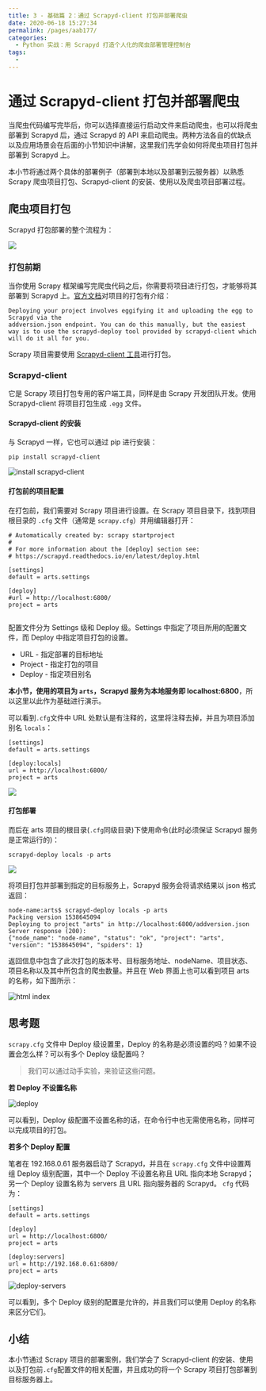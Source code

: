```yaml
---
title: 3 - 基础篇 2：通过 Scrapyd-client 打包并部署爬虫
date: 2020-06-18 15:27:34
permalink: /pages/aab177/
categories:
  - Python 实战：用 Scrapyd 打造个人化的爬虫部署管理控制台
tags:
  - 
---
```

# 通过 Scrapyd-client 打包并部署爬虫

当爬虫代码编写完毕后，你可以选择直接运行启动文件来启动爬虫，也可以将爬虫部署到 Scrapyd 后，通过 Scrapyd 的 API 来启动爬虫。两种方法各自的优缺点以及应用场景会在后面的小节知识中讲解，这里我们先学会如何将爬虫项目打包并部署到 Scrapyd 上。

本小节将通过两个具体的部署例子（部署到本地以及部署到云服务器）以熟悉 Scrapy 爬虫项目打包、Scrapyd-client 的安装、使用以及爬虫项目部署过程。

## 爬虫项目打包

Scrapyd 打包部署的整个流程为：

![](https://user-gold-cdn.xitu.io/2018/10/16/1667bf2808976988?w=507&h=763&f=png&s=29080)

### 打包前期

当你使用 Scrapy 框架编写完爬虫代码之后，你需要将项目进行打包，才能够将其部署到 Scrapyd 上。[官方文档](https://scrapyd.readthedocs.io/en/latest/deploy.html)对项目的打包有介绍：

```
Deploying your project involves eggifying it and uploading the egg to Scrapyd via the
addversion.json endpoint. You can do this manually, but the easiest way is to use the scrapyd-deploy tool provided by scrapyd-client which will do it all for you.

```

Scrapy 项目需要使用 [Scrapyd-client 工具](https://github.com/scrapy/scrapyd-client)进行打包。

### Scrapyd-client

它是 Scrapy 项目打包专用的客户端工具，同样是由 Scrapy 开发团队开发。使用 Scrapyd-client 将项目打包生成 `.egg` 文件。

#### Scrapyd-client 的安装

与 Scrapyd 一样，它也可以通过 pip 进行安装：

```
pip install scrapyd-client

```

![install scrapyd-client](https://user-gold-cdn.xitu.io/2018/10/11/16660bc9d4e89f1a?w=999&h=728&f=gif&s=895557)

#### 打包前的项目配置

在打包前，我们需要对 Scrapy 项目进行设置。在 Scrapy 项目目录下，找到项目根目录的 `.cfg` 文件（通常是 `scrapy.cfg`）并用编辑器打开：

```
# Automatically created by: scrapy startproject
#
# For more information about the [deploy] section see:
# https://scrapyd.readthedocs.io/en/latest/deploy.html

[settings]
default = arts.settings

[deploy]
#url = http://localhost:6800/
project = arts


```

配置文件分为 Settings 级和 Deploy 级。Settings 中指定了项目所用的配置文件，而 Deploy 中指定项目打包的设置。

*   URL - 指定部署的目标地址
*   Project - 指定打包的项目
*   Deploy - 指定项目别名

**本小节，使用的项目为 `arts`，Scrapyd 服务为本地服务即 localhost:6800**，所以这里以此作为基础进行演示。

可以看到`.cfg`文件中 URL 处默认是有注释的，这里将注释去掉，并且为项目添加别名 `locals`：

```
[settings]
default = arts.settings

[deploy:locals]
url = http://localhost:6800/
project = arts

```

![](https://user-gold-cdn.xitu.io/2018/10/11/16660c2dbc020c0f?w=1242&h=773&f=gif&s=143494)

#### 打包部署

而后在 arts 项目的根目录(`.cfg`同级目录)下使用命令(此时必须保证 Scrapyd 服务是正常运行的)：

```
scrapyd-deploy locals -p arts

```

![](https://user-gold-cdn.xitu.io/2018/10/11/16660c7457ae67b3?w=1685&h=741&f=gif&s=213936)

将项目打包并部署到指定的目标服务上，Scrapyd 服务会将请求结果以 json 格式返回：

```
node-name:arts$ scrapyd-deploy locals -p arts
Packing version 1538645094
Deploying to project "arts" in http://localhost:6800/addversion.json
Server response (200):
{"node_name": "node-name", "status": "ok", "project": "arts", "version": "1538645094", "spiders": 1}

```

返回信息中包含了此次打包的版本号、目标服务地址、nodeName、项目状态、项目名称以及其中所包含的爬虫数量。并且在 Web 界面上也可以看到项目 arts 的名称，如下图所示：

![html index](https://user-gold-cdn.xitu.io/2018/10/11/16660c8c0229d20e?w=1308&h=501&f=gif&s=109488)

## 思考题

`scrapy.cfg` 文件中 Deploy 级设置里，Deploy 的名称是必须设置的吗？如果不设置会怎么样？可以有多个 Deploy 级配置吗？

> 我们可以通过动手实验，来验证这些问题。

**若 Deploy 不设置名称**

![deploy](https://user-gold-cdn.xitu.io/2018/10/11/16660cedf6f041cd?w=1245&h=765&f=gif&s=119551)

可以看到，Deploy 级配置不设置名称的话，在命令行中也无需使用名称，同样可以完成项目的打包。

**若多个 Deploy 配置**

笔者在 192.168.0.61 服务器启动了 Scrapyd，并且在 `scrapy.cfg` 文件中设置两组 Deploy 级别配置，其中一个 Deploy 不设置名称且 URL 指向本地 Scrapyd；另一个 Deploy 设置名称为 servers 且 URL 指向服务器的 Scrapyd。 `cfg` 代码为：

```
[settings]
default = arts.settings

[deploy]
url = http://localhost:6800/
project = arts

[deploy:servers]
url = http://192.168.0.61:6800/
project = arts

```

![deploy-servers](https://user-gold-cdn.xitu.io/2018/10/11/16660dcbf865f1cd?w=1242&h=764&f=gif&s=206864)

可以看到，多个 Deploy 级别的配置是允许的，并且我们可以使用 Deploy 的名称来区分它们。

## 小结

本小节通过 Scrapy 项目的部署案例，我们学会了 Scrapyd-client 的安装、使用以及打包前`.cfg`配置文件的相关配置，并且成功的将一个 Scrapy 项目打包部署到目标服务器上。